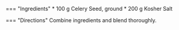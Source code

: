 === "Ingredients"
    * 100 g Celery Seed, ground
    * 200 g Kosher Salt

=== "Directions"
    Combine ingredients and blend thoroughly.

[^huffstetler]:
    Huffstetler, Erin. ["Make Your Own Celery Salt."](https://www.thespruceeats.com/diy-recipe-to-make-celery-salt-4150763) _The Spruce Eats._ 20 September 2017.
[^lagasse]:
    Lagasse, Emeril. ["Shrimp Scampi With Laurel Rice And Roast Chicken - Emeril Lagasse"](https://www.youtube.com/watch?v=_r0k81cbND0) _YouTube: Amazing Foods Festival._ 5 August 2020.
